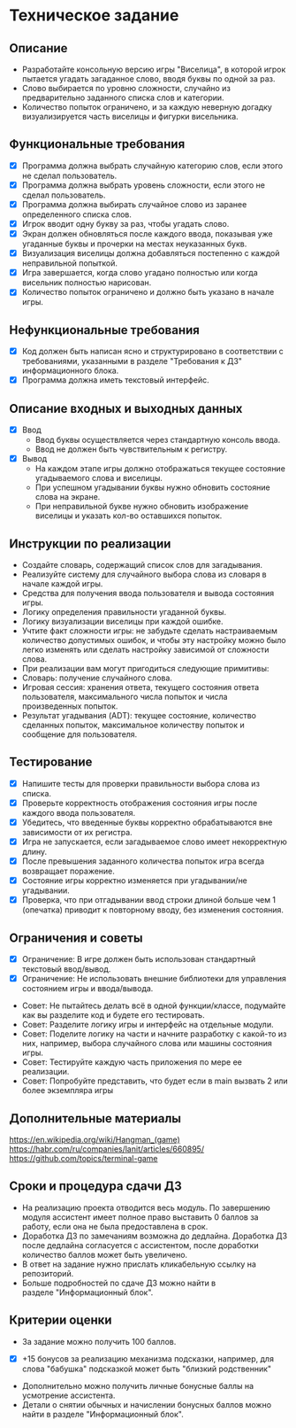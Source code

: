 # Техническое задание
## Описание
- Разработайте консольную версию игры "Виселица", в которой игрок пытается угадать загаданное слово, вводя буквы по одной за раз.  
- Слово выбирается по уровню сложности, случайно из предварительно заданного списка слов и категории. 
- Количество попыток ограничено, и за каждую неверную догадку визуализируется часть виселицы и фигурки висельника.

## Функциональные требования
-[x] Программа должна выбрать случайную категорию слов, если этого не сделал пользователь.
-[x] Программа должна выбрать уровень сложности, если этого не сделал пользователь.
-[x] Программа должна выбирать случайное слово из заранее определенного списка слов.
-[x] Игрок вводит одну букву за раз, чтобы угадать слово.
-[x] Экран должен обновляться после каждого ввода, показывая уже угаданные буквы и прочерки на местах неуказанных букв.
-[x] Визуализация виселицы должна добавляться постепенно с каждой неправильной попыткой.
-[x] Игра завершается, когда слово угадано полностью или когда висельник полностью нарисован.
-[x] Количество попыток ограничено и должно быть указано в начале игры.

## Нефункциональные требования
-[x] Код должен быть написан ясно и структурировано в соответствии с требованиями, указанными в разделе "Требования к ДЗ" информационного блока.
-[x] Программа должна иметь текстовый интерфейс.

## Описание входных и выходных данных
-[x] Ввод
    - Ввод буквы осуществляется через стандартную консоль ввода.
    - Ввод не должен быть чувствительным к регистру.
-[x] Вывод
    - На каждом этапе игры должно отображаться текущее состояние угадываемого слова и виселицы.
    - При успешном угадывании буквы нужно обновить состояние слова на экране.
    - При неправильной букве нужно обновить изображение виселицы и указать кол-во оставшихся попыток.

## Инструкции по реализации
- Создайте словарь, содержащий список слов для загадывания.
- Реализуйте систему для случайного выбора слова из словаря в начале каждой игры.
- Средства для получения ввода пользователя и вывода состояния игры.
- Логику определения правильности угаданной буквы.
- Логику визуализации виселицы при каждой ошибке.
- Учтите факт сложности игры: не забудьте сделать настраиваемым количество допустимых ошибок, и чтобы эту настройку можно было легко изменять или сделать настройку зависимой от сложности слова.
- При реализации вам могут пригодиться следующие примитивы:
- Словарь: получение случайного слова.
- Игровая сессия: хранения ответа, текущего состояния ответа пользователя, максимального числа попыток и числа произведенных попыток.
- Результат угадывания (ADT): текущее состояние, количество сделанных попыток, максимальное количеству попыток и сообщение для пользователя.

## Тестирование
-[x] Напишите тесты для проверки правильности выбора слова из списка.
-[x] Проверьте корректность отображения состояния игры после каждого ввода пользователя.
-[x] Убедитесь, что введенные буквы корректно обрабатываются вне зависимости от их регистра.
-[x] Игра не запускается, если загадываемое слово имеет некорректную длину.
-[x] После превышения заданного количества попыток игра всегда возвращает поражение.
-[x] Состояние игры корректно изменяется при угадывании/не угадывании.
-[x] Проверка, что при отгадывании ввод строки длиной больше чем 1 (опечатка) приводит к повторному вводу, без изменения состояния.

## Ограничения и советы
-[x] Ограничение: В игре должен быть использован стандартный текстовый ввод/вывод.
-[x] Ограничение: Не использовать внешние библиотеки для управления состоянием игры и ввода/вывода.
- Совет: Не пытайтесь делать всё в одной функции/классе, подумайте как вы разделите код и будете его тестировать.
- Совет: Разделите логику игры и интерфейс на отдельные модули.
- Совет: Поделите логику на части и начните разработку с какой-то из них, например, выбора случайного слова или машины состояния игры.
- Совет: Тестируйте каждую часть приложения по мере ее реализации.
- Совет: Попробуйте представить, что будет если в main вызвать 2 или более экземпляра игры

## Дополнительные материалы
https://en.wikipedia.org/wiki/Hangman_(game)
https://habr.com/ru/companies/lanit/articles/660895/
https://github.com/topics/terminal-game

## Сроки и процедура сдачи ДЗ
- На реализацию проекта отводится весь модуль. По завершению модуля ассистент имеет полное право выставить 0 баллов за работу, если она не была предоставлена в срок.
- Доработка ДЗ по замечаниям возможна до дедлайна. Доработка ДЗ после дедлайна согласуется с ассистентом, после доработки количество баллов может быть увеличено.
- В ответ на задание нужно прислать кликабельную ссылку на репозиторий.
- Больше подробностей по сдаче ДЗ можно найти в разделе "Информационный блок".

## Критерии оценки
- За задание можно получить 100 баллов.
- [x] +15 бонусов за реализацию механизма подсказки, например, для слова "бабушка" подсказкой может быть "близкий родственник"
- Дополнительно можно получить личные бонусные баллы на усмотрение ассистента. 
- Детали о снятии обычных и начислении бонусных баллов можно найти в разделе "Информационный блок".

